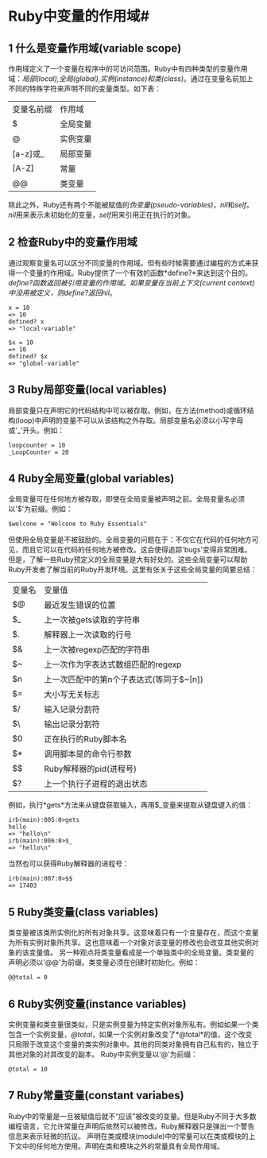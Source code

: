 # Ruby中变量的作用域#

## 1 什么是变量作用域(variable scope)
  作用域定义了一个变量在程序中的可访问范围。Ruby中有四种类型的变量作用域：*局部(local),全局(global),实例(instance)和类(class)*。通过在变量名前加上不同的特殊字符来声明不同的变量类型。如下表：
<table> 
	<tr>
		<td>变量名前缀</td>
		<td>作用域</td>
	</tr>
	<tr>
		<td>$</td>
		<td>全局变量</td>
	</tr>
	<tr>
		<td>@</td>
		<td>实例变量</td>
	</tr>
	<tr>
		<td>[a-z]或_</td>
		<td>局部变量</td>
	</tr>
	<tr>
		<td>[A-Z]</td>
		<td>常量</td>
	</tr>
	<tr>
		<td>@@</td>
		<td>类变量</td>
	</tr>
</table>

  除此之外，Ruby还有两个不能被赋值的*伪变量(pseudo-variables)*，*nil*和*self*。*nil*用来表示未初始化的变量，*self*用来引用正在执行的对象。


## 2 检查Ruby中的变量作用域
通过观察变量名可以区分不同变量的作用域。但有些时候需要通过编程的方式来获得一个变量的作用域。Ruby提供了一个有效的函数*define?*来达到这个目的。*define?*函数返回被引用变量的作用域。如果变量在当前上下文(current context)中没用被定义，则*define?*返回*nil*。
	
	x = 10
	=> 10
	defined? x
	=> "local-variable"
	
	$x = 10
	=> 10
	defined? $x
	=> "global-variable"


## 3 Ruby局部变量(local variables)
局部变量只在声明它的代码结构中可以被存取。例如，在方法(method)或循环结构(loop)中声明的变量不可以从该结构之外存取。局部变量名必须以小写字母或'_'开头。例如：
		
	loopcounter = 10
	_LoopCounter = 20


## 4 Ruby全局变量(global variables)
全局变量可在任何地方被存取，即使在全局变量被声明之前。全局变量名必须以'$'为前缀。例如：
	
	$welcone = "Welcone to Ruby Essentials"

但使用全局变量是不被鼓励的。全局变量的问题在于：不仅它在代码的任何地方可见，而且它可以在代码的任何地方被修改。这会使得追踪'bugs'变得非常困难。
但是，了解一些Ruby预定义的全局变量是大有好处的。这些全局变量可以帮助Ruby开发者了解当前的Ruby开发环境。这里有张关于这些全局变量的简要总结：
<table>
	<tr>
		<td>变量名</td>
		<td>变量值</td>
	</tr>
	<tr />
		<td>$@</td>
		<td />最近发生错误的位置
	<tr />
		<td />$_
		<td />上一次被gets读取的字符串
	<tr />
		<td />$.
		<td />解释器上一次读取的行号
	<tr />
		<td />$&
		<td />上一次被regexp匹配的字符串
	<tr />
		<td />$~
		<td />上一次作为字表达式数组匹配的regexp
	<tr />
		<td />$n
		<td />上一次匹配中的第n个子表达式(等同于$~[n])
	<tr />
		<td />$=
		<td />大小写无关标志
	<tr />
		<td />$/
		<td />输入记录分割符
	<tr />
		<td />$\
		<td />输出记录分割符
	<tr />
		<td />$0
		<td />正在执行的Ruby脚本名
	<tr />
		<td />$*
		<td />调用脚本是的命令行参数
	<tr />
		<td />$$
		<td />Ruby解释器的pid(进程号)
	<tr />
		<td />$?
		<td />上一个执行子进程的退出状态
</table>
例如，执行*gets*方法来从键盘获取输入，再用$_变量来提取从键盘键入的值：

	irb(main):005:0>gets
	hello
	=> "hello\n"
	irb(main):006:0>$_
	=> "hello\n"

当然也可以获得Ruby解释器的进程号：

	irb(main):007:0>$$
	=> 17403

	
## 5 Ruby类变量(class variables)
类变量被该类所实例化的所有对象共享。这意味着只有一个变量存在，而这个变量为所有实例对象所共享。这也意味着一个对象对该变量的修改也会改变其他实例对象的该变量值。
另一种观点将类变量看成是一个单独类中的全局变量。类变量的声明必须以'@@'为前缀。类变量必须在创建时初始化。例如：

	@@total = 0


## 6 Ruby实例变量(instance variables)
实例变量和类变量很类似，只是实例变量为特定实例对象所私有。例如如果一个类包含一个实例变量，*@total*，如果一个实例对象改变了*@total*的值，这个改变只局限于改变这个变量的类实例对象中。其他的同类对象拥有自己私有的，独立于其他对象的对其改变的副本。
Ruby中实例变量以'@'为前缀：

	@total = 10


## 7 Ruby常量变量(constant variabes)
Ruby中的常量是一旦被赋值后就不“应该”被改变的变量。但是Ruby不同于大多数编程语言，它允许常量在声明后依然可以被修改。Ruby解释器只是弹出一个警告信息来表示轻微的抗议。
声明在类或模块(module)中的常量可以在类或模块的上下文中的任何地方使用。声明在类和模块之外的常量具有全局作用域。
